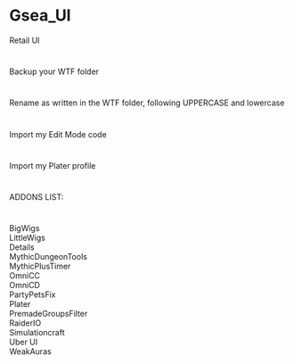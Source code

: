 # Gsea_UI
Retail UI
#
Backup your WTF folder
#
Rename as written in the WTF folder, following UPPERCASE and lowercase
#
Import my Edit Mode code
#
Import my Plater profile
#
ADDONS LIST:
#
BigWigs   
LittleWigs   
Details   
MythicDungeonTools   
MythicPlusTimer   
OmniCC   
OmniCD   
PartyPetsFix   
Plater   
PremadeGroupsFilter   
RaiderIO   
Simulationcraft   
Uber UI   
WeakAuras

